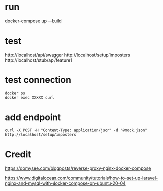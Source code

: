# run

docker-compose up --build

# test

http://localhost/api/swagger
http://localhost/setup/imposters
http://localhost/stub/api/feature1


# test connection

```
docker ps
docker exec XXXXX curl
```
# add endpoint

```
curl -X POST -H "Content-Type: application/json" -d "@mock.json" http://localhost/setup/imposters
```



# Credit

https://domysee.com/blogposts/reverse-proxy-nginx-docker-compose

https://www.digitalocean.com/community/tutorials/how-to-set-up-laravel-nginx-and-mysql-with-docker-compose-on-ubuntu-20-04